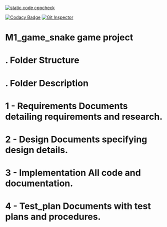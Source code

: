 [![static code cppcheck](https://github.com/sridi17/M1_game_snake-game-project/actions/workflows/cppcheck.yml/badge.svg)](https://github.com/sridi17/M1_game_snake-game-project/actions/workflows/cppcheck.yml)

[![Codacy Badge](https://app.codacy.com/project/badge/Grade/519bd5ae0d4a4dbba432b7c847d098dd)](https://www.codacy.com/gh/sridi17/M1_game_snake-game-project/dashboard?utm_source=github.com&amp;utm_medium=referral&amp;utm_content=sridi17/M1_game_snake-game-project&amp;utm_campaign=Badge_Grade)
[![Git Inspector](https://github.com/sridi17/M1_game_snake-game-project/actions/workflows/Git_Inspector.yml/badge.svg)](https://github.com/sridi17/M1_game_snake-game-project/actions/workflows/Git_Inspector.yml)


# M1_game_snake game project


# . Folder Structure #
# . Folder Description #
# 1 - Requirements Documents detailing requirements and research. #
# 2 - Design Documents specifying design details. #
# 3 - Implementation All code and documentation. #
# 4 - Test_plan Documents with test plans and procedures. #

